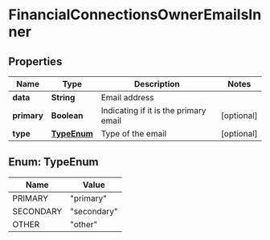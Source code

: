 

# FinancialConnectionsOwnerEmailsInner


## Properties

| Name | Type | Description | Notes |
|------------ | ------------- | ------------- | -------------|
|**data** | **String** | Email address |  |
|**primary** | **Boolean** | Indicating if it is the primary email |  [optional] |
|**type** | [**TypeEnum**](#TypeEnum) | Type of the email |  [optional] |



## Enum: TypeEnum

| Name | Value |
|---- | -----|
| PRIMARY | &quot;primary&quot; |
| SECONDARY | &quot;secondary&quot; |
| OTHER | &quot;other&quot; |



